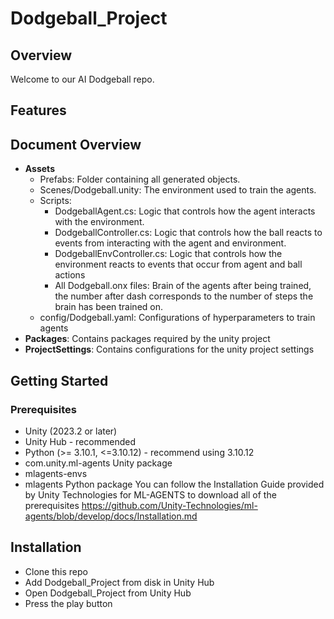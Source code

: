 # Dodgeball_Project

## Overview
Welcome to our AI Dodgeball repo.
## Features

## Document Overview
- **Assets**
  - Prefabs: Folder containing all generated objects.
  - Scenes/Dodgeball.unity: The environment used to train the agents.
  - Scripts:
    - DodgeballAgent.cs: Logic that controls how the agent interacts with the environment.
    - DodgeballController.cs: Logic that controls how the ball reacts to events from interacting with the agent and environment.
    - DodgeballEnvController.cs: Logic that controls how the environment reacts to events that occur from agent and ball actions
    - All Dodgeball.onx files: Brain of the agents after being trained, the number after dash corresponds to the number of steps the brain has been trained on.
  - config/Dodgeball.yaml: Configurations of hyperparameters to train agents
- **Packages**: Contains packages required by the unity project
- **ProjectSettings**: Contains configurations for the unity project settings
  
## Getting Started

### Prerequisites
- Unity (2023.2 or later)
- Unity Hub - recommended
- Python (>= 3.10.1, <=3.10.12) - recommend using 3.10.12
- com.unity.ml-agents Unity package
- mlagents-envs
- mlagents Python package
You can follow the Installation Guide provided by Unity Technologies for ML-AGENTS to download all of the prerequisites https://github.com/Unity-Technologies/ml-agents/blob/develop/docs/Installation.md

## Installation

- Clone this repo
- Add Dodgeball_Project from disk in Unity Hub
- Open Dodgeball_Project from Unity Hub
- Press the play button
